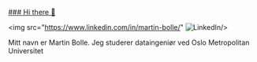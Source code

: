 <ins>### Hi there 👋</ins>



<img src="https://www.linkedin.com/in/martin-bolle/" ![LinkedIn](https://img.shields.io/badge/linkedin-%230077B5.svg?style=for-the-badge&logo=linkedin&logoColor=white)/>

Mitt navn er Martin Bolle. Jeg studerer dataingeniør ved Oslo Metropolitan Universitet
<!--
<img src="{https://www.linkedin.com/in/martin-bolle/}"/>
Here are some ideas to get you started:

- 🔭 I’m currently working on ...
- 🌱 I’m currently learning ...
- 👯 I’m looking to collaborate on ...
- 🤔 I’m looking for help with ...
- 💬 Ask me about ...
- 📫 How to reach me: ...
- 😄 Pronouns: ...
- ⚡ Fun fact: ...
-->

